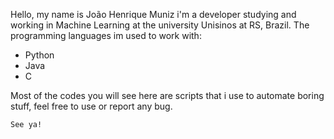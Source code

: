 Hello, my name is João Henrique Muniz i'm a developer studying and working in Machine Learning at the university Unisinos at RS, Brazil.
The programming languages im used to work with:
* Python
* Java
* C

Most of the codes you will see here are scripts that i use to automate boring stuff, feel free to use or report any bug.

```See ya!```
